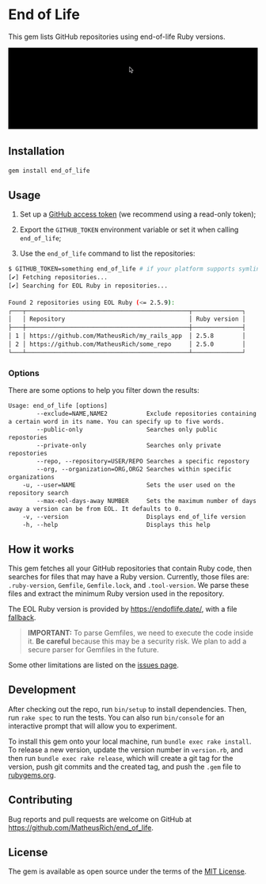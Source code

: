 # End of Life

This gem lists GitHub repositories using end-of-life Ruby versions.

![End of Life Demo](demo.gif)

## Installation

```sh
gem install end_of_life
```

## Usage

1. Set up a [GitHub access token][] (we recommend using a read-only token);

[github access token]: https://docs.github.com/en/authentication/keeping-your-account-and-data-secure/creating-a-personal-access-token#creating-a-token

2. Export the `GITHUB_TOKEN` environment variable or set it when calling `end_of_life`;

3. Use the `end_of_life` command to list the repositories:

```sh
$ GITHUB_TOKEN=something end_of_life # if your platform supports symlinks, you can use the `eol` command instead
[✔] Fetching repositories...
[✔] Searching for EOL Ruby in repositories...

Found 2 repositories using EOL Ruby (<= 2.5.9):
┌───┬──────────────────────────────────────────────┬──────────────┐
│   │ Repository                                   │ Ruby version │
├───┼──────────────────────────────────────────────┼──────────────┤
│ 1 │ https://github.com/MatheusRich/my_rails_app  │ 2.5.8        │
│ 2 │ https://github.com/MatheusRich/some_repo     │ 2.5.0        │
└───┴──────────────────────────────────────────────┴──────────────┘
```

### Options

There are some options to help you filter down the results:

```
Usage: end_of_life [options]
        --exclude=NAME,NAME2           Exclude repositories containing a certain word in its name. You can specify up to five words.
        --public-only                  Searches only public repostories
        --private-only                 Searches only private repostories
        --repo, --repository=USER/REPO Searches a specific repostory
        --org, --organization=ORG,ORG2 Searches within specific organizations
    -u, --user=NAME                    Sets the user used on the repository search
        --max-eol-days-away NUMBER     Sets the maximum number of days away a version can be from EOL. It defaults to 0.
    -v, --version                      Displays end_of_life version
    -h, --help                         Displays this help
```

## How it works

This gem fetches all your GitHub repositories that contain Ruby code, then
searches for files that may have a Ruby version. Currently, those files are:
`.ruby-version`, `Gemfile`, `Gemfile.lock`, and `.tool-version`. We parse these
files and extract the minimum Ruby version used in the repository.

The EOL Ruby version is provided by https://endoflife.date/, with a file
[fallback].

> **IMPORTANT:** To parse Gemfiles, we need to execute the code inside it. **Be
> careful** because this may be a security risk. We plan to add a secure parser
> for Gemfiles in the future.

Some other limitations are listed on the [issues page].

[fallback]: ./lib/end_of_life.json
[issues page]: https://github.com/MatheusRich/end_of_life/issues

## Development

After checking out the repo, run `bin/setup` to install dependencies. Then, run
`rake spec` to run the tests. You can also run `bin/console` for an interactive
prompt that will allow you to experiment.

To install this gem onto your local machine, run `bundle exec rake install`. To
release a new version, update the version number in `version.rb`, and then run
`bundle exec rake release`, which will create a git tag for the version, push
git commits and the created tag, and push the `.gem` file to
[rubygems.org](https://rubygems.org).

## Contributing

Bug reports and pull requests are welcome on GitHub at
https://github.com/MatheusRich/end_of_life.

## License

The gem is available as open source under the terms of the [MIT
License](https://opensource.org/licenses/MIT).
